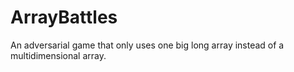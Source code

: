 # ArrayBattles
An adversarial game that only uses one big long array instead of a multidimensional array.
